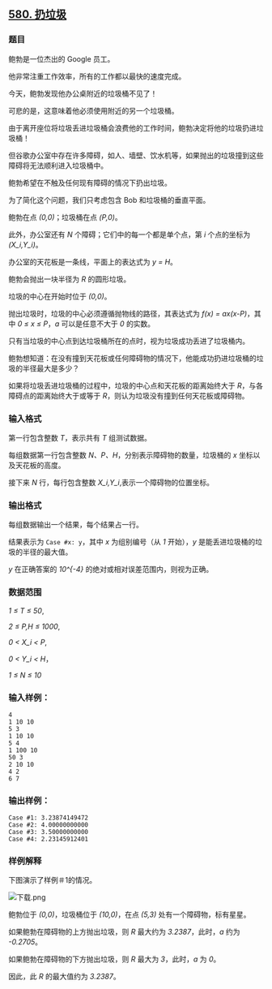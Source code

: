 ## [580. 扔垃圾](https://www.acwing.com/problem/content/582/)

### 题目

鲍勃是一位杰出的 Google 员工。

他非常注重工作效率，所有的工作都以最快的速度完成。

今天，鲍勃发现他办公桌附近的垃圾桶不见了！

可悲的是，这意味着他必须使用附近的另一个垃圾桶。

由于离开座位将垃圾丢进垃圾桶会浪费他的工作时间，鲍勃决定将他的垃圾扔进垃圾桶！

但谷歌办公室中存在许多障碍，如人、墙壁、饮水机等，如果抛出的垃圾撞到这些障碍将无法顺利进入垃圾桶中。

鲍勃希望在不触及任何现有障碍的情况下扔出垃圾。

为了简化这个问题，我们只考虑包含 Bob 和垃圾桶的垂直平面。

鲍勃在点 *(0,0)*；垃圾桶在点 *(P,0)*。

此外，办公室还有 *N* 个障碍；它们中的每一个都是单个点，第 *i* 个点的坐标为 *(X_i,Y_i)*。

办公室的天花板是一条线，平面上的表达式为 *y = H*。

鲍勃会抛出一块半径为 *R* 的圆形垃圾。

垃圾的中心在开始时位于 *(0,0)*。

抛出垃圾时，垃圾的中心必须遵循抛物线的路径，其表达式为 *f(x) = ax(x-P)*，其中 *0 ≤ x ≤ P*，*a* 可以是任意不大于 *0* 的实数。

只有当垃圾的中心点到达垃圾桶所在的点时，视为垃圾成功丢进了垃圾桶内。

鲍勃想知道：在没有撞到天花板或任何障碍物的情况下，他能成功扔进垃圾桶的垃圾的半径最大是多少？

如果将垃圾丢进垃圾桶的过程中，垃圾的中心点和天花板的距离始终大于 *R*，与各障碍点的距离始终大于或等于 *R*，则认为垃圾没有撞到任何天花板或障碍物。

### 输入格式

第一行包含整数 *T*，表示共有 *T* 组测试数据。

每组数据第一行包含整数 *N、P、H*，分别表示障碍物的数量，垃圾桶的 *x* 坐标以及天花板的高度。

接下来 *N* 行，每行包含整数 *X_i,Y_i*,表示一个障碍物的位置坐标。

### 输出格式

每组数据输出一个结果，每个结果占一行。

结果表示为 `Case #x: y`，其中 *x* 为组别编号（从 *1* 开始），*y* 是能丢进垃圾桶的垃圾的半径的最大值。

*y* 在正确答案的 *10^{-4}* 的绝对或相对误差范围内，则视为正确。

### 数据范围

*1 ≤ T ≤ 50*,

*2 ≤ P,H ≤ 1000*,

*0 < X_i < P*,

*0 < Y_i < H*，

*1 ≤ N ≤ 10*

### 输入样例：

```
4
1 10 10
5 3
1 10 10
5 4
1 100 10
50 3
2 10 10
4 2
6 7
```

### 输出样例：

```
Case #1: 3.23874149472
Case #2: 4.00000000000
Case #3: 3.50000000000
Case #4: 2.23145912401
```

### 样例解释

下图演示了样例＃1的情况。

 ![下载.png](https://cdn.acwing.com/media/article/image/2019/04/02/19_eb46149655-下载.png)

鲍勃位于 *(0,0)*，垃圾桶位于 *(10,0)*，在点 *(5,3)* 处有一个障碍物，标有星星。

如果鲍勃在障碍物的上方抛出垃圾，则 *R* 最大约为 *3.2387*，此时，*a* 约为 *-0.2705*。

如果鲍勃在障碍物的下方抛出垃圾，则 *R* 最大为 *3*，此时，*a* 为 *0*。

因此，此 *R* 的最大值约为 *3.2387*。
